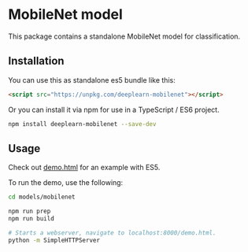 # MobileNet model

This package contains a standalone MobileNet model for classification.

## Installation
You can use this as standalone es5 bundle like this:

```html
<script src="https://unpkg.com/deeplearn-mobilenet"></script>
```

Or you can install it via npm for use in a TypeScript / ES6 project.

```sh
npm install deeplearn-mobilenet --save-dev
```

## Usage

Check out [demo.html](https://github.com/PAIR-code/deeplearnjs/blob/master/models/mobilenet/demo.html)
for an example with ES5.

To run the demo, use the following:

```bash
cd models/mobilenet

npm run prep
npm run build

# Starts a webserver, navigate to localhost:8000/demo.html.
python -m SimpleHTTPServer
```
